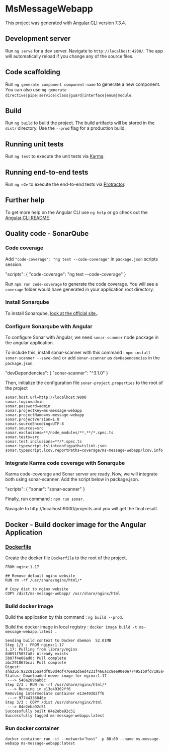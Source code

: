 # MsMessageWebapp

This project was generated with [Angular CLI](https://github.com/angular/angular-cli) version 7.3.4.

## Development server

Run `ng serve` for a dev server. Navigate to `http://localhost:4200/`. The app will automatically reload if you change any of the source files.

## Code scaffolding

Run `ng generate component component-name` to generate a new component. You can also use `ng generate directive|pipe|service|class|guard|interface|enum|module`.

## Build

Run `ng build` to build the project. The build artifacts will be stored in the `dist/` directory. Use the `--prod` flag for a production build.

## Running unit tests

Run `ng test` to execute the unit tests via [Karma](https://karma-runner.github.io).

## Running end-to-end tests

Run `ng e2e` to execute the end-to-end tests via [Protractor](http://www.protractortest.org/).

## Further help

To get more help on the Angular CLI use `ng help` or go check out the [Angular CLI README](https://github.com/angular/angular-cli/blob/master/README.md).


## Quality code - SonarQube

###  Code coverage

Add `"code-coverage": "ng test --code-coverage"` in `package.json` scripts session.

"scripts": {
    "code-coverage": "ng test --code-coverage"
}

Run `npm run code-coverage` to generate the code coverage.
You will see a `coverage` folder would have generated in your application root directory.

### Install Sonarqube

To install Sonarqube, [look at the official site.](https://docs.sonarqube.org/latest/setup/get-started-2-minutes/).


### Configure Sonarqube with Angular

To configure Sonar with Angular, we need `sonar-scanner` node package in the angular application.

To include this, install sonar-scanner with this command : `npm install sonar-scanner --save-dev`) 
or add `sonar-scanner` as `devDependencies` in the `package.json`.

"devDependencies": {
    "sonar-scanner": "^3.1.0"
}

Then, initialize  the configuration file `sonar-project.properties` to the root of the project

```
sonar.host.url=http://localhost:9000
sonar.login=admin
sonar.password=admin
sonar.projectKey=ms-message-webapp
sonar.projectName=ms-message-webapp
sonar.projectVersion=1.0
sonar.sourceEncoding=UTF-8
sonar.sources=src
sonar.exclusions=**/node_modules/**,**/*.spec.ts
sonar.tests=src
sonar.test.inclusions=**/*.spec.ts
sonar.typescript.tslintconfigpath=tslint.json
sonar.typescript.lcov.reportPaths=coverage/ms-message-webapp/lcov.info
```

### Integrate Karma code coverage with Sonarqube

Karma code-coverage and Sonar server are ready. Now, we will integrate both using sonar-scanner.
Add the script below in package.json.

"scripts": {
    "sonar": "sonar-scanner"
}

Finally, run command : `npm run sonar`.

Navigate to http://localhost:9000/projects and you will get the final result.

## Docker - Build docker image for the Angular Application

### [Dockerfile](https://docs.docker.com/engine/reference/builder/)

Create the docker file `Dockerfile` to the root of the project.

```shell
FROM nginx:1.17

## Remove default nginx website
RUN rm -rf /usr/share/nginx/html/*

# Copy dist to nginx website
COPY /dist/ms-message-webapp/ /usr/share/nginx/html
```

### Build docker image

Build the application by this command : `ng build --prod`.

Build the docker image in local registry : `docker image build -t ms-message-webapp:latest .`

```shell
Sending build context to Docker daemon  52.01MB
Step 1/3 : FROM nginx:1.17
1.17: Pulling from library/nginx
8d691f585fa8: Already exists 
5b07f4e08ad0: Pull complete 
abc291867bca: Pull complete 
Digest: sha256:922c815aa4df050d4df476e92daed4231f466acc8ee90e0e774951b0fd7195a4
Status: Downloaded newer image for nginx:1.17
 ---> 540a289bab6c
Step 2/3 : RUN rm -rf /usr/share/nginx/html/*
 ---> Running in e13e49302ff6
Removing intermediate container e13e49302ff6
 ---> 97744336846e
Step 3/3 : COPY /dist /usr/share/nginx/html
 ---> 84e2eba92c51
Successfully built 84e2eba92c51
Successfully tagged ms-message-webapp:latest
```

### Run docker container

`docker container run -it --network="host" -p 80:80 --name ms-message-webapp ms-message-webapp:latest`
